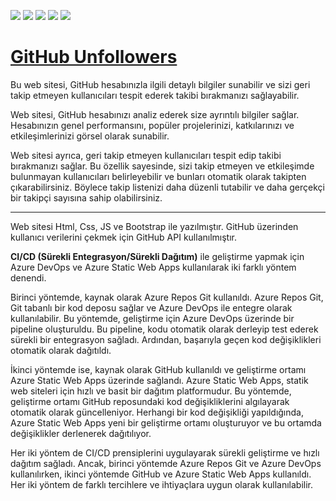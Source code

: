 ![](https://img.shields.io/badge/HTML5-E34F26?style=for-the-badge&logo=html5&logoColor=white) ![](https://img.shields.io/badge/JavaScript-323330?style=for-the-badge&logo=javascript&logoColor=F7DF1E) ![](https://img.shields.io/badge/Bootstrap-563D7C?style=for-the-badge&logo=bootstrap&logoColor=white) ![](https://img.shields.io/badge/GitHub-100000?style=for-the-badge&logo=github&logoColor=white) ![](https://img.shields.io/badge/Azure_DevOps-0078D7?style=for-the-badge&logo=azure-devops&logoColor=white) ![]()

# [GitHub Unfollowers](https://batuhanturk.tech/)

Bu web sitesi, GitHub hesabınızla ilgili detaylı bilgiler sunabilir ve sizi geri takip etmeyen kullanıcıları tespit ederek takibi bırakmanızı sağlayabilir.

Web sitesi, GitHub hesabınızı analiz ederek size ayrıntılı bilgiler sağlar. Hesabınızın genel performansını, popüler projelerinizi, katkılarınızı ve etkileşimlerinizi görsel olarak sunabilir.

Web sitesi ayrıca, geri takip etmeyen kullanıcıları tespit edip takibi bırakmanızı sağlar. Bu özellik sayesinde, sizi takip etmeyen ve etkileşimde bulunmayan kullanıcıları belirleyebilir ve bunları otomatik olarak takipten çıkarabilirsiniz. Böylece takip listenizi daha düzenli tutabilir ve daha gerçekçi bir takipçi sayısına sahip olabilirsiniz.

---

Web sitesi Html, Css, JS ve Bootstrap ile yazılmıştır. GitHub üzerinden kullanıcı verilerini çekmek için GitHub API kullanılmıştır.


**CI/CD (Sürekli Entegrasyon/Sürekli Dağıtım)** ile geliştirme yapmak için Azure DevOps ve Azure Static Web Apps kullanılarak iki farklı yöntem denendi.

Birinci yöntemde, kaynak olarak Azure Repos Git kullanıldı. Azure Repos Git, Git tabanlı bir kod deposu sağlar ve Azure DevOps ile entegre olarak kullanılabilir. Bu yöntemde, geliştirme için Azure DevOps üzerinde bir pipeline oluşturuldu. Bu pipeline, kodu otomatik olarak derleyip test ederek sürekli bir entegrasyon sağladı. Ardından, başarıyla geçen kod değişiklikleri otomatik olarak dağıtıldı.

İkinci yöntemde ise, kaynak olarak GitHub kullanıldı ve geliştirme ortamı Azure Static Web Apps üzerinde sağlandı. Azure Static Web Apps, statik web siteleri için hızlı ve basit bir dağıtım platformudur. Bu yöntemde, geliştirme ortamı GitHub reposundaki kod değişikliklerini algılayarak otomatik olarak güncelleniyor. Herhangi bir kod değişikliği yapıldığında, Azure Static Web Apps yeni bir geliştirme ortamı oluşturuyor ve bu ortamda değişiklikler derlenerek dağıtılıyor.

Her iki yöntem de CI/CD prensiplerini uygulayarak sürekli geliştirme ve hızlı dağıtım sağladı. Ancak, birinci yöntemde Azure Repos Git ve Azure DevOps kullanılırken, ikinci yöntemde GitHub ve Azure Static Web Apps kullanıldı. Her iki yöntem de farklı tercihlere ve ihtiyaçlara uygun olarak kullanılabilir.